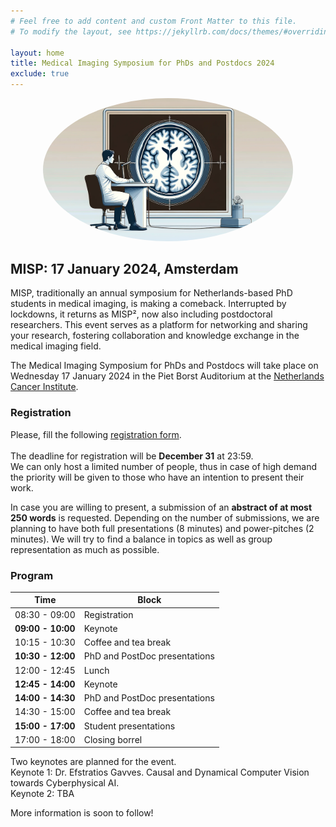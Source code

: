 ```yaml
---
# Feel free to add content and custom Front Matter to this file.
# To modify the layout, see https://jekyllrb.com/docs/themes/#overriding-theme-defaults

layout: home
title: Medical Imaging Symposium for PhDs and Postdocs 2024
exclude: true
---
```


<div style="text-align: center; margin-bottom: 20px;">
    <img src="assets/docter_in_front_of_medical_image.png" alt="Description of the image" style="width: 400px; border-radius: 50%;" />
</div>


## MISP: 17 January 2024, Amsterdam

MISP, traditionally an annual symposium for Netherlands-based PhD students in medical imaging, is making a comeback. Interrupted by lockdowns, it returns as MISP², now also including postdoctoral researchers. This event serves as a platform for networking and sharing your research, fostering collaboration and knowledge exchange in the medical imaging field.

The Medical Imaging Symposium for PhDs and Postdocs will take place on Wednesday 17 January 2024 in the Piet Borst Auditorium at the [Netherlands Cancer Institute][nki].

### Registration
Please, fill the following [registration form][gform].\
\
The deadline for registration will be **December 31** at 23:59.\
We can only host a limited number of people, thus in case of high demand the priority will be given to those who have an intention to present their work.

In case you are willing to present, a submission of an __abstract of at most 250 words__ is requested. Depending on the number of submissions, we are planning to have both full presentations (8 minutes) and power-pitches (2 minutes). We will try to find a balance in topics as well as group representation as much as possible.

### Program

|Time| Block                         |
|---|-------------------------------|
|08:30 - 09:00| Registration                  |
|**09:00 - 10:00**| Keynote                       |
|10:15 - 10:30| Coffee and tea break          |
|**10:30 - 12:00**| PhD and PostDoc presentations |
|12:00 - 12:45| Lunch                         |
|**12:45 - 14:00**| Keynote                       |
|**14:00 - 14:30**| PhD and PostDoc presentations |
|14:30 - 15:00| Coffee and tea break          |
|**15:00 - 17:00**| Student presentations         |
|17:00 - 18:00| Closing borrel                |

Two keynotes are planned for the event.\
Keynote 1: Dr. Efstratios Gavves. Causal and Dynamical Computer Vision towards Cyberphysical AI.\
Keynote 2: TBA


More information is soon to follow!


[nki]: https://www.nki.nl/
[gform]: https://forms.gle/tNMHwrKbQXJDgPby6
